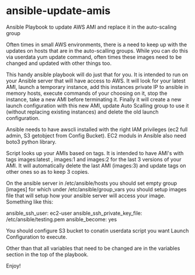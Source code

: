 # ansible-update-amis
Ansible Playbook to update AWS AMI and replace it in the auto-scaling group

Often times in small AWS environments, there is a need to keep up with the updates on hosts that are in the auto-scalling groups.
While you can do this via userdata yum update command, often times these images need to be changed and updated with other things too.

This handy ansible playbook will do just that for you. It is intended to run on your Ansible server that will have access to AWS.
It will look for your latest AMI, launch a temporary instance, add this instances private IP to ansible in memory hosts, execute commands of your choosing on it, stop the instance, take a new AMI before terminating it.
Finally it will create a new launch configuration with this new AMI, update Auto Scalling group to use it (without replacing existing instances) and delete the old launch configuration. 

Ansible needs to have awscli installed with the right IAM privileges (ec2 full admin, S3 getobject from Config Bucket).
EC2 moduls in Ansible also need boto3 python library.

Script looks up your AMIs based on tags. It is intended to have AMI's with tags images:latest , images:1 and images:2 for the last 3 versions of your AMI. It will automatically delete the last AMI (images:3) and update tags on other ones so as to keep 3 copies.

On the ansible server in /etc/ansible/hosts you should set empty group [images] for which under /etc/ansible/group_vars you should setup images file that will setup how your ansible server will access your image.
Something like this:

ansible_ssh_user: ec2-user
ansible_ssh_private_key_file: /etc/ansible/testing.pem
ansible_become: yes


You should configure S3 bucket to conatin userdata script you want Launch Configuration to execute.

Other than that all variables that need to be changed are in the variables section in the top of the playbook.

Enjoy!

